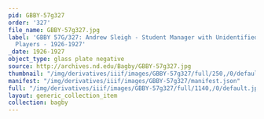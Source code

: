 ```yaml
---
pid: GBBY-57g327
order: '327'
file_name: GBBY-57g327.jpg
label: 'GBBY 57G/327: Andrew Sleigh - Student Manager with Unidentified Basketball
  Players - 1926-1927'
_date: 1926-1927
object_type: glass plate negative
source: http://archives.nd.edu/Bagby/GBBY-57g327.jpg
thumbnail: "/img/derivatives/iiif/images/GBBY-57g327/full/250,/0/default.jpg"
manifest: "/img/derivatives/iiif/images/GBBY-57g327/manifest.json"
full: "/img/derivatives/iiif/images/GBBY-57g327/full/1140,/0/default.jpg"
layout: generic_collection_item
collection: bagby
---
```

